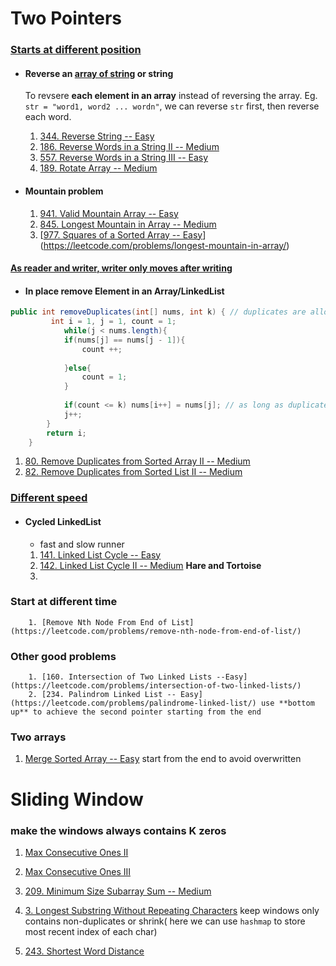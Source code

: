 # Two Pointers

### <u>Starts at different position</u>

+ #### Reverse an <u>array of string</u> or string

  To revsere **each element in an array** instead of reversing the array. Eg. `str = "word1, word2 ... wordn"`, we can reverse `str` first, then reverse each word.

  	1. [344. Reverse String -- Easy](https://leetcode.com/problems/reverse-string/)
  	2. [186. Reverse Words in a String II -- Medium](https://leetcode.com/problems/reverse-words-in-a-string-ii/)
  	3. [557. Reverse Words in a String III -- Easy](https://leetcode.com/problems/reverse-words-in-a-string-iii/)
  	4. [189. Rotate Array -- Medium](https://leetcode.com/problems/rotate-array/submissions/)

+ #### Mountain problem

  1. [941. Valid Mountain Array -- Easy](https://leetcode.com/problems/valid-mountain-array/)
  2. [845. Longest Mountain in Array -- Medium](https://leetcode.com/problems/longest-mountain-in-array/)
  3. [[977. Squares of a Sorted Array -- Easy](https://leetcode.com/problems/squares-of-a-sorted-array/)](https://leetcode.com/problems/longest-mountain-in-array/)

#### <u>As reader and writer, writer only moves after writing</u>

+ #### In place remove Element in an Array/LinkedList

```java  
public int removeDuplicates(int[] nums, int k) { // duplicates are allowed to occur occur k times
         int i = 1, j = 1, count = 1;
            while(j < nums.length){
            if(nums[j] == nums[j - 1]){
                count ++;
                
            }else{
                count = 1;
            }
            
            if(count <= k) nums[i++] = nums[j]; // as long as duplicates dont occur more than k times, write to i.
            j++;
        }
        return i;
    }
```

1. [80. Remove Duplicates from Sorted Array II -- Medium](https://leetcode.com/problems/remove-duplicates-from-sorted-array-ii/)
2. [82. Remove Duplicates from Sorted List II -- Medium](https://leetcode.com/problems/remove-duplicates-from-sorted-list-ii/)

### <u>Different speed</u>

+ #### Cycled LinkedList

  + fast and slow runner

  1. [141. Linked List Cycle -- Easy](https://leetcode.com/problems/linked-list-cycle/)
  2. [142. Linked List Cycle II -- Medium](https://leetcode.com/problems/linked-list-cycle-ii/) **Hare and Tortoise**
  3. 

### Start at different time

		1. [Remove Nth Node From End of List](https://leetcode.com/problems/remove-nth-node-from-end-of-list/)



### Other good problems

		1. [160. Intersection of Two Linked Lists --Easy](https://leetcode.com/problems/intersection-of-two-linked-lists/)  
		2. [234. Palindrom Linked List -- Easy](https://leetcode.com/problems/palindrome-linked-list/) use **bottom up** to achieve the second pointer starting from the end

### Two arrays

1. [Merge Sorted Array -- Easy](https://leetcode.com/problems/merge-sorted-array/)  start from the end to avoid overwritten

# Sliding Window

### make the windows always contains K zeros

1. [Max Consecutive Ones II](https://leetcode.com/problems/max-consecutive-ones-ii/)
2. [Max Consecutive Ones III](https://leetcode.com/problems/max-consecutive-ones-iii/)
3. [209. Minimum Size Subarray Sum -- Medium](https://leetcode.com/problems/minimum-size-subarray-sum/)
4. [3. Longest Substring Without Repeating Characters](https://leetcode.com/problems/longest-substring-without-repeating-characters/) keep windows only contains non-duplicates or shrink( here we can use `hashmap` to store most recent index of each char)

5. [243. Shortest Word Distance](https://leetcode.com/problems/shortest-word-distance/)

